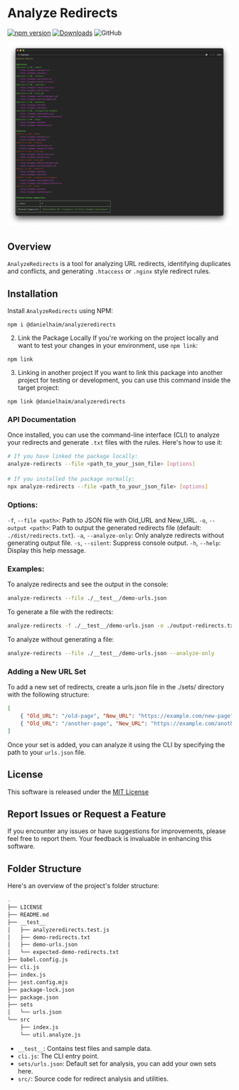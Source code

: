 Analyze Redirects
==========

[![npm version](https://img.shields.io/npm/v/@danielhaim/analyzeredirect)](https://www.npmjs.com/package/@danielhaim/analyzeredirect)
[![Downloads](https://img.shields.io/npm/dt/@danielhaim/analyzeredirect.svg)](https://www.npmjs.com/package/@danielhaim/analyzeredirect)
![GitHub](https://img.shields.io/github/license/danielhaim1/analyzeredirect)

![Demo Image](./demo.png)

Overview
--------

`AnalyzeRedirects` is a tool for analyzing URL redirects, identifying duplicates and conflicts, and generating `.htaccess` or `.nginx` style redirect rules.

Installation
------------

Install `AnalyzeRedirects` using NPM:

```shell
npm i @danielhaim/analyzeredirects
```

2. Link the Package Locally
If you're working on the project locally and want to test your changes in your environment, use `npm link`:

```shell
npm link
```

3. Linking in another project
If you want to link this package into another project for testing or development, you can use this command inside the target project:

```shell
npm link @danielhaim/analyzeredirects
```

### API Documentation ###
Once installed, you can use the command-line interface (CLI) to analyze your redirects and generate `.txt` files with the rules. Here's how to use it:

```bash
# If you have linked the package locally:
analyze-redirects --file <path_to_your_json_file> [options]

# If you installed the package normally:
npx analyze-redirects --file <path_to_your_json_file> [options]
```

### Options:
`-f`, `--file <path>`: Path to JSON file with Old_URL and New_URL.
`-o`, `--output <path>`: Path to output the generated redirects file (default: `./dist/redirects.txt`).
`-a`, `--analyze-only`: Only analyze redirects without generating output file.
`-s`, `--silent`: Suppress console output.
`-h`, `--help`: Display this help message.

### Examples:

To analyze redirects and see the output in the console:

```bash
analyze-redirects --file ./__test__/demo-urls.json
```

To generate a file with the redirects:

```bash
analyze-redirects -f ./__test__/demo-urls.json -o ./output-redirects.txt
```

To analyze without generating a file:

```bash
analyze-redirects --file ./__test__/demo-urls.json --analyze-only
```

### Adding a New URL Set

To add a new set of redirects, create a urls.json file in the ./sets/ directory with the following structure:
```json
[
    { "Old_URL": "/old-page", "New_URL": "https://example.com/new-page" },
    { "Old_URL": "/another-page", "New_URL": "https://example.com/another-page" }
]
```

Once your set is added, you can analyze it using the CLI by specifying the path to your `urls.json` file.

License
-------

This software is released under the [MIT License](LICENSE)

Report Issues or Request a Feature
----------------------------------

If you encounter any issues or have suggestions for improvements, please feel free to report them. Your feedback is invaluable in enhancing this software.

Folder Structure
----------------

Here's an overview of the project's folder structure:

```bash
.
├── LICENSE
├── README.md
├── __test__
│   ├── analyzeredirects.test.js
│   ├── demo-redirects.txt
│   ├── demo-urls.json
│   └── expected-demo-redirects.txt
├── babel.config.js
├── cli.js
├── index.js
├── jest.config.mjs
├── package-lock.json
├── package.json
├── sets
│   └── urls.json
└── src
    ├── index.js
    └── util.analyze.js
```

- `__test__`: Contains test files and sample data.
- `cli.js`: The CLI entry point.
- `sets/urls.json`: Default set for analysis, you can add your own sets here.
- `src/`: Source code for redirect analysis and utilities.